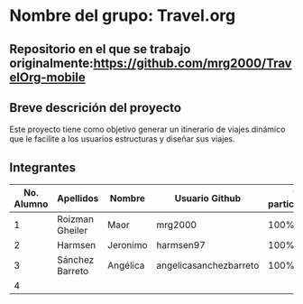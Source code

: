 # Nombre del grupo: Travel.org

## Repositorio en el que se trabajo originalmente:https://github.com/mrg2000/TravelOrg-mobile

## Breve descrición del proyecto
Este proyecto tiene como objetivo generar un itinerario de viajes dinámico que le facilite a los usuarios estructuras y diseñar sus viajes.

## Integrantes

| No. Alumno | Apellidos | Nombre | Usuario Github | % participación |
| --- | --- | --- | --- | --- |
|  1 |  Roizman Gheiler|  Maor|  mrg2000| 100% |
|  2 | Harmsen | Jeronimo | harmsen97 | 100% |
|  3 | Sánchez Barreto | Angélica | angelicasanchezbarreto | 100% |
|  4 |  |  |  |  |

